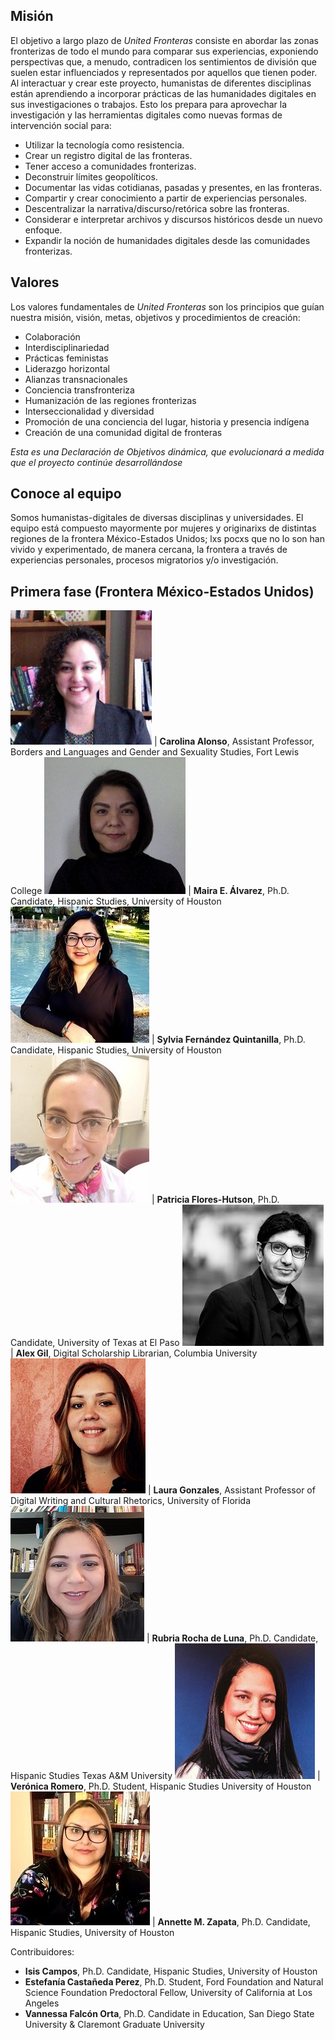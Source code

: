 ## Misión

El objetivo a largo plazo de *United Fronteras* consiste en abordar las zonas fronterizas de todo el
mundo para comparar sus experiencias, exponiendo perspectivas que, a menudo, contradicen los
sentimientos de división que suelen estar influenciados y representados por aquellos que tienen poder.
Al interactuar y crear este proyecto, humanistas de diferentes disciplinas están aprendiendo a
incorporar prácticas de las humanidades digitales en sus investigaciones o trabajos. Esto los prepara
para aprovechar la investigación y las herramientas digitales como nuevas formas de intervención social
para:

- Utilizar la tecnología como resistencia.
- Crear un registro digital de las fronteras.
- Tener acceso a comunidades fronterizas.
- Deconstruir límites geopolíticos.
- Documentar las vidas cotidianas, pasadas y presentes, en las fronteras.
- Compartir y crear conocimiento a partir de experiencias personales.
- Descentralizar la narrativa/discurso/retórica sobre las fronteras.
- Considerar e interpretar archivos y discursos históricos desde un nuevo enfoque.
- Expandir la noción de humanidades digitales desde las comunidades fronterizas.

## Valores

Los valores fundamentales de *United Fronteras* son los principios que guían nuestra misión, visión,
metas, objetivos y procedimientos de creación:

- Colaboración
- Interdisciplinariedad
- Prácticas feministas
- Liderazgo horizontal
- Alianzas transnacionales
- Conciencia transfronteriza
- Humanización de las regiones fronterizas
- Interseccionalidad y diversidad
- Promoción de una conciencia del lugar, historia y presencia indígena
- Creación de una comunidad digital de fronteras

*Esta es una Declaración de Objetivos dinámica, que evolucionará a medida que el proyecto continúe
desarrollándose*

## Conoce al equipo

Somos humanistas-digitales de diversas disciplinas y universidades. El equipo está compuesto mayormente
por mujeres y originarixs de distintas regiones de la frontera México-Estados Unidos; lxs pocxs que no
lo son han vivido y experimentado, de manera cercana, la frontera a través de experiencias personales,
procesos migratorios y/o investigación.

## Primera fase (Frontera México-Estados Unidos)

![Carolina Alonso](/images/caropic.jpg "Carolina Alonso") | **Carolina Alonso**, Assistant Professor, Borders and Languages and Gender and Sexuality Studies, Fort Lewis College
![Maira E. Álvarez](/images/mairapic.jpg "Maira E. Álvarez") | **Maira E. Álvarez**, Ph.D. Candidate, Hispanic Studies, University of Houston
![Sylvia Fernández Quintanilla](/images/sylviapic.jpg "Sylvia Fernández Quintanilla") | **Sylvia Fernández Quintanilla**, Ph.D. Candidate, Hispanic Studies, University of Houston
![Patricia Flores-Hutson](/images/patypic.jpg "Patricia Flores-Hutson") | **Patricia Flores-Hutson**, Ph.D. Candidate, University of Texas at El Paso
![Alex Gil](/images/alexpic.jpg "Alex Gil") | **Alex Gil**, Digital Scholarship Librarian, Columbia University
![Laura Gonzales](/images/laurapic.jpg "Laura Gonzales") | **Laura Gonzales**, Assistant Professor of Digital Writing and Cultural Rhetorics, University of Florida
![Rubria Rocha](/images/rubriapic.jpg "Rubria Rocha") | **Rubria Rocha de Luna**, Ph.D. Candidate, Hispanic Studies Texas A&M University
![Verónica Romero](/images/veropic.jpg "Verónica Romero") | **Verónica Romero**, Ph.D. Student, Hispanic Studies University of Houston
![Annette M. Zapata](/images/annettepic.jpg "Annette M. Zapata") | **Annette M. Zapata**, Ph.D. Candidate, Hispanic Studies, University of Houston

Contribuidores:

- **Isis Campos**, Ph.D. Candidate, Hispanic Studies, University of Houston
- **Estefanía Castañeda Perez**, Ph.D. Student, Ford Foundation and Natural Science Foundation Predoctoral Fellow, University of California at Los Angeles
- **Vannessa Falcón Orta**, Ph.D. Candidate in Education, San Diego State University & Claremont Graduate University

